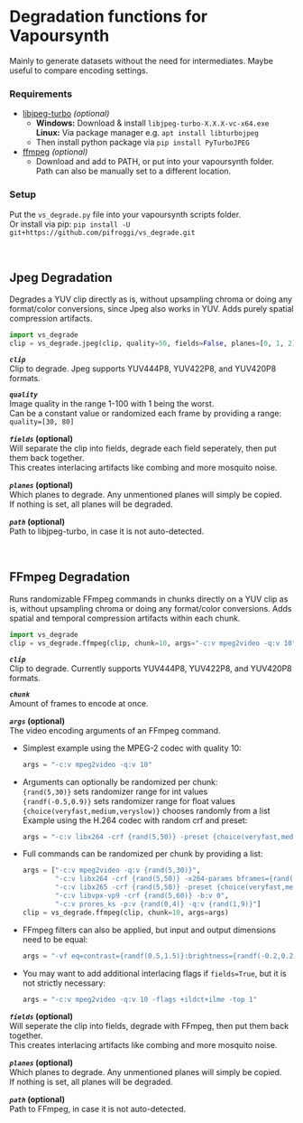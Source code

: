 # Degradation functions for Vapoursynth
Mainly to generate datasets without the need for intermediates. Maybe useful to compare encoding settings.

### Requirements
* [libjpeg-turbo](https://github.com/libjpeg-turbo/libjpeg-turbo/releases) *(optional)*
   * __Windows:__ Download & install `libjpeg-turbo-X.X.X-vc-x64.exe`  
     __Linux:__ Via package manager e.g. `apt install libturbojpeg`
   * Then install python package via `pip install PyTurboJPEG`
* [ffmpeg](https://ffmpeg.org/download.html) *(optional)*
   * Download and add to PATH, or put into your vapoursynth folder.  
     Path can also be manually set to a different location.


### Setup
Put the `vs_degrade.py` file into your vapoursynth scripts folder.  
Or install via pip: `pip install -U git+https://github.com/pifroggi/vs_degrade.git`

<br />

## Jpeg Degradation
Degrades a YUV clip directly as is, without upsampling chroma or doing any format/color conversions, since Jpeg also works in YUV. Adds purely spatial compression artifacts.

```python
import vs_degrade
clip = vs_degrade.jpeg(clip, quality=50, fields=False, planes=[0, 1, 2], path=None)
```

__*`clip`*__  
Clip to degrade. Jpeg supports YUV444P8, YUV422P8, and YUV420P8 formats.

__*`quality`*__  
Image quality in the range 1-100 with 1 being the worst.  
Can be a constant value or randomized each frame by providing a range: `quality=[30, 80]`

__*`fields`* (optional)__  
Will separate the clip into fields, degrade each field seperately, then put them back together.  
This creates interlacing artifacts like combing and more mosquito noise.

__*`planes`* (optional)__  
Which planes to degrade. Any unmentioned planes will simply be copied.  
If nothing is set, all planes will be degraded.

__*`path`* (optional)__  
Path to libjpeg-turbo, in case it is not auto-detected.

<br />

## FFmpeg Degradation
Runs randomizable FFmpeg commands in chunks directly on a YUV clip as is, without upsampling chroma or doing any format/color conversions. Adds spatial and temporal compression artifacts within each chunk.

```python
import vs_degrade
clip = vs_degrade.ffmpeg(clip, chunk=10, args="-c:v mpeg2video -q:v 10", fields=False, planes=[0, 1, 2], path=None)
```

__*`clip`*__  
Clip to degrade. Currently supports YUV444P8, YUV422P8, and YUV420P8 formats.

__*`chunk`*__  
Amount of frames to encode at once.

__*`args`* (optional)__  
The video encoding arguments of an FFmpeg command.
* Simplest example using the MPEG-2 codec with quality 10:
  ```python
  args = "-c:v mpeg2video -q:v 10"
  ```
* Arguments can optionally be randomized per chunk:  
  `{rand(5,30)}` sets randomizer range for int values  
  `{randf(-0.5,0.9)}` sets randomizer range for float values  
  `{choice(veryfast,medium,veryslow)}` chooses randomly from a list  
  Example using the H.264 codec with random crf and preset:
  ```python
  args = "-c:v libx264 -crf {rand(5,50)} -preset {choice(veryfast,medium,veryslow)}"
  ```
* Full commands can be randomized per chunk by providing a list:
  ```python
  args = ["-c:v mpeg2video -q:v {rand(5,30)}",
          "-c:v libx264 -crf {rand(5,50)} -x264-params bframes={rand(0,16)}",
          "-c:v libx265 -crf {rand(5,50)} -preset {choice(veryfast,medium,veryslow)}",
          "-c:v libvpx-vp9 -crf {rand(5,60)} -b:v 0",
          "-c:v prores_ks -p:v {rand(0,4)} -q:v {rand(1,9)}"]
  clip = vs_degrade.ffmpeg(clip, chunk=10, args=args)
  ```
* FFmpeg filters can also be applied, but input and output dimensions need to be equal:  
  ```python
  args = "-vf eq=contrast={randf(0.5,1.5)}:brightness={randf(-0.2,0.2)} -c:v mpeg2video -q:v 10"
  ```  
* You may want to add additional interlacing flags if `fields=True`, but it is not strictly necessary:  
  ```python
  args = "-c:v mpeg2video -q:v 10 -flags +ildct+ilme -top 1"
  ```  
__*`fields`* (optional)__  
Will seperate the clip into fields, degrade with FFmpeg, then put them back together.  
This creates interlacing artifacts like combing and more mosquito noise.

__*`planes`* (optional)__  
Which planes to degrade. Any unmentioned planes will simply be copied.  
If nothing is set, all planes will be degraded.

__*`path`* (optional)__  
Path to FFmpeg, in case it is not auto-detected.

